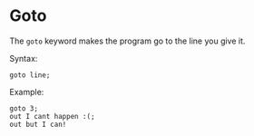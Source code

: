 # Goto
 The `goto` keyword makes the program go to the line you give it.

 Syntax:
 ```
 goto line;
 ```

 Example:
 ```
 goto 3;
 out I cant happen :(;
 out but I can!
 ```